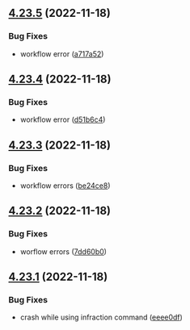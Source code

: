 ## [4.23.5](https://github.com/onesoft-sudo/sudobot/compare/v4.23.4...v4.23.5) (2022-11-18)


### Bug Fixes

* workflow error ([a717a52](https://github.com/onesoft-sudo/sudobot/commit/a717a528f0421c3c40e6dab4f7d1e90662b407d9))



## [4.23.4](https://github.com/onesoft-sudo/sudobot/compare/v4.23.3...v4.23.4) (2022-11-18)


### Bug Fixes

* workflow error ([d51b6c4](https://github.com/onesoft-sudo/sudobot/commit/d51b6c4dcdce2c8c1ef2263a8e56bc8060a7904f))



## [4.23.3](https://github.com/onesoft-sudo/sudobot/compare/v4.23.2...v4.23.3) (2022-11-18)


### Bug Fixes

* workflow errors ([be24ce8](https://github.com/onesoft-sudo/sudobot/commit/be24ce8bf061c5161b4255c60942026f64138ff4))



## [4.23.2](https://github.com/onesoft-sudo/sudobot/compare/v4.23.1...v4.23.2) (2022-11-18)


### Bug Fixes

* worflow errors ([7dd60b0](https://github.com/onesoft-sudo/sudobot/commit/7dd60b0a2659c3549bc2f400569f2d00acc8ad43))



## [4.23.1](https://github.com/onesoft-sudo/sudobot/compare/v4.23.0...v4.23.1) (2022-11-18)


### Bug Fixes

* crash while using infraction command ([eeee0df](https://github.com/onesoft-sudo/sudobot/commit/eeee0dfa13cd9cfb023fad65f45b5fda6e59df68))



